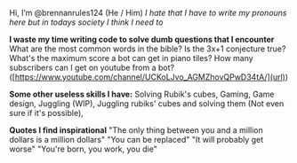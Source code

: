 Hi, I’m @brennanrules124 (He / Him) _I hate that I have to write my pronouns here but in todays society I think I need to_

**I waste my time writing code to solve dumb questions that I encounter**
What are the most common words in the bible?
Is the 3x+1 conjecture true?
What's the maximum score a bot can get in piano tiles?
How many subscribers can I get on youtube from a bot? ([https://www.youtube.com/channel/UCKoLJvo_AGMZhovQPwD34tA/](url))


**Some other useless skills I have:**
Solving Rubik's cubes,
Gaming,
Game design,
Juggling (WIP),
Juggling rubiks' cubes and solving them (Not even sure if it's possible),

**Quotes I find inspirational**
"The only thing between you and a million dollars is a million dollars" 
"You can be replaced" 
"It will probably get worse" 
"You're born, you work, you die" 
